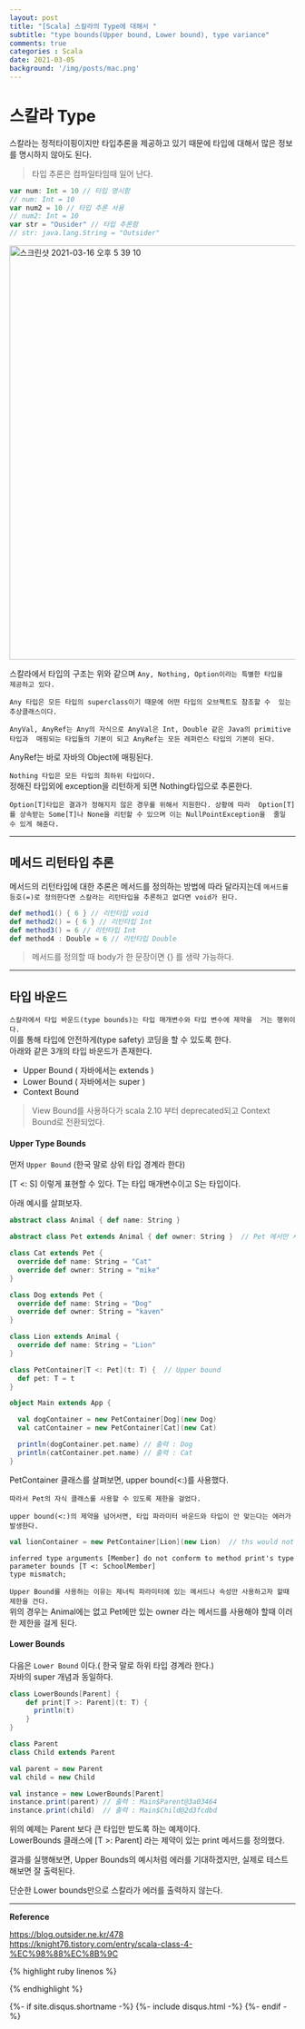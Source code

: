 ```yaml
---
layout: post
title: "[Scala] 스칼라의 Type에 대해서 "
subtitle: "type bounds(Upper bound, Lower bound), type variance"    
comments: true
categories : Scala
date: 2021-03-05
background: '/img/posts/mac.png'
---
```


# 스칼라 Type    

스칼라는 정적타이핑이지만 타입추론을 제공하고 있기 때문에 
타입에 대해서 많은 정보를 명시하지 않아도 된다. 

> 타입 추론은 컴파일타임때 일어 난다.   

```scala   
var num: Int = 10 // 타입 명시함
// num: Int = 10
var num2 = 10 // 타입 추론 사용
// num2: Int = 10
var str = "Ousider" // 타입 추론함
// str: java.lang.String = "Outsider"
```


<img width="730" alt="스크린샷 2021-03-16 오후 5 39 10" src="https://user-images.githubusercontent.com/26623547/111280026-b07e4a80-867e-11eb-9630-c982abecfdcb.png">    


스칼라에서 타입의 구조는 위와 같으며 `Any, Nothing, Option이라는 특별한 타입을 
제공하고 있다.`    

`Any 타입은 모든 타입의 superclass이기 때문에 어떤 타입의 오브젝트도 참조할 수 
있는 추상클래스이다.`   

`AnyVal, AnyRef는 Any의 자식으로 AnyVal은 Int, Double 같은 Java의 primitive타입과 
매핑되는 타입들의 기본이 되고 AnyRef는 모든 레퍼런스 타입의 기본이 된다.`   

AnyRef는 바로 자바의 Object에 매핑된다.   

`Nothing 타입은 모든 타입의 최하위 타입이다.`   
정해진 타입외에 exception을 리턴하게 되면 Nothing타입으로 추론한다.    

`Option[T]타입은 결과가 정해지지 않은 경우를 위해서 지원한다. 상황에 따라 
Option[T]를 상속받는 Some[T]나 None을 리턴할 수 있으며 이는 NullPointException을 
줄일 수 있게 해준다.`    

- - - 

## 메서드 리턴타입 추론    

메서드의 리턴타입에 대한 추론은 메서드를 정의하는 방법에 따라 달라지는데 
`메서드를 등호(=)로 정의한다면 스칼라는 리턴타입을 추론하고 없다면 void가 된다.`    

```scala
def method1() { 6 } // 리턴타입 void
def method2() = { 6 } // 리턴타입 Int
def method3() = 6 // 리턴타입 Int
def method4 : Double = 6 // 리턴타입 Double
```

> 메서드를 정의할 때 body가 한 문장이면 {} 를 생략 가능하다.    

- - -    

## 타입 바운드     

`스칼라에서 타입 바운드(type bounds)는 타입 매개변수와 타입 변수에 제약을 
거는 행위이다.`    
이를 통해 타입에 안전하게(type safety) 코딩을 할 수 있도록 한다.    
아래와 같은 3개의 타입 바운드가 존재한다.

- Upper Bound ( 자바에서는 extends )    
- Lower Bound ( 자바에서는 super )   
- Context Bound   

> View Bound를 사용하다가 scala 2.10 부터 deprecated되고 Context Bound로 전환되었다.    

#### Upper Type Bounds    

먼저 `Upper Bound` (한국 말로 상위 타입 경계라 한다)   

[T <: S] 이렇게 표현할 수 있다. T는 타입 매개변수이고 S는 타입이다.   

아래 예시를 살펴보자.   

```scala  
abstract class Animal { def name: String }

abstract class Pet extends Animal { def owner: String }  // Pet 에서만 사용할 메서드   

class Cat extends Pet {
  override def name: String = "Cat"
  override def owner: String = "mike"
}

class Dog extends Pet {
  override def name: String = "Dog"
  override def owner: String = "kaven"
}

class Lion extends Animal {
  override def name: String = "Lion"
}

class PetContainer[T <: Pet](t: T) {  // Upper bound    
  def pet: T = t
}

object Main extends App {

  val dogContainer = new PetContainer[Dog](new Dog)
  val catContainer = new PetContainer[Cat](new Cat)

  println(dogContainer.pet.name) // 출력 : Dog
  println(catContainer.pet.name) // 출력 : Cat
}
```

PetContainer 클래스를 살펴보면, upper bound(<:)를 사용했다.   

`따라서 Pet의 자식 클래스를 사용할 수 있도록 제한을 걸었다.`

`upper bound(<:)의 제약을 넘어서면, 타입 파라미터 바운드와 타입이 안 맞는다는 에러가 발생한다.`    

```scala
val lionContainer = new PetContainer[Lion](new Lion)  // ths would not compile   
```

```
inferred type arguments [Member] do not conform to method print's type parameter bounds [T <: SchoolMember]
type mismatch;
```

`Upper Bound를 사용하는 이유는 제너릭 파라미터에 있는 메서드나 속성만 사용하고자 할때 
제한을 건다.`    
위의 경우는 Animal에는 없고 Pet에만 있는 owner 라는 메서드를 사용해야 할때 
이러한 제한을 걸게 된다.   


#### Lower Bounds   


다음은 `Lower Bound` 이다.( 한국 말로 하위 타입 경계라 한다.)    
자바의 super 개념과 동일하다.   


```scala
class LowerBounds[Parent] {
    def print[T >: Parent](t: T) {
      println(t)
    }
}

class Parent
class Child extends Parent

val parent = new Parent
val child = new Child

val instance = new LowerBounds[Parent] 
instance.print(parent) // 출력 : Main$Parent@3a03464   
instance.print(child)  // 출력 : Main$Child@2d3fcdbd   
```

위의 예제는 Parent 보다 큰 타입만 받도록 하는 예제이다.    
LowerBounds 클래스에 [T >: Parent] 라는 제약이 있는 print 메서드를 정의했다.   

결과를 실행해보면, Upper Bounds의 예시처럼 에러를 기대하겠지만, 실제로 
테스트해보면 잘 출력된다. 

단순한 Lower bounds만으로 스칼라가 에러를 출력하지 않는다.


- - - 

**Reference**    

<https://blog.outsider.ne.kr/478>    
<https://knight76.tistory.com/entry/scala-class-4-%EC%98%88%EC%8B%9C>   

{% highlight ruby linenos %}

{% endhighlight %}


{%- if site.disqus.shortname -%}
    {%- include disqus.html -%}
{%- endif -%}

